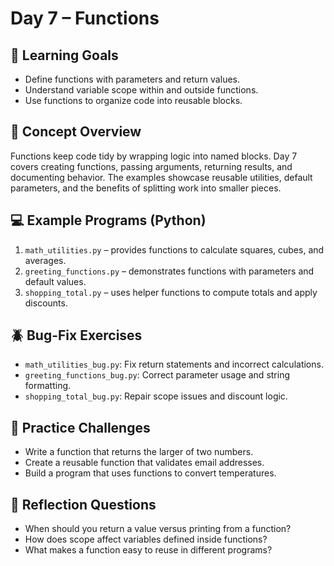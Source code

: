 # Day 7 – Functions

## 🎯 Learning Goals
- Define functions with parameters and return values.
- Understand variable scope within and outside functions.
- Use functions to organize code into reusable blocks.

## 📘 Concept Overview
Functions keep code tidy by wrapping logic into named blocks. Day 7 covers creating functions, passing arguments, returning results, and documenting behavior. The examples showcase reusable utilities, default parameters, and the benefits of splitting work into smaller pieces.

## 💻 Example Programs (Python)
1. `math_utilities.py` – provides functions to calculate squares, cubes, and averages.
2. `greeting_functions.py` – demonstrates functions with parameters and default values.
3. `shopping_total.py` – uses helper functions to compute totals and apply discounts.

## 🪲 Bug-Fix Exercises
- `math_utilities_bug.py`: Fix return statements and incorrect calculations.
- `greeting_functions_bug.py`: Correct parameter usage and string formatting.
- `shopping_total_bug.py`: Repair scope issues and discount logic.

## 🧠 Practice Challenges
- Write a function that returns the larger of two numbers.
- Create a reusable function that validates email addresses.
- Build a program that uses functions to convert temperatures.

## 🧘 Reflection Questions
- When should you return a value versus printing from a function?
- How does scope affect variables defined inside functions?
- What makes a function easy to reuse in different programs?
